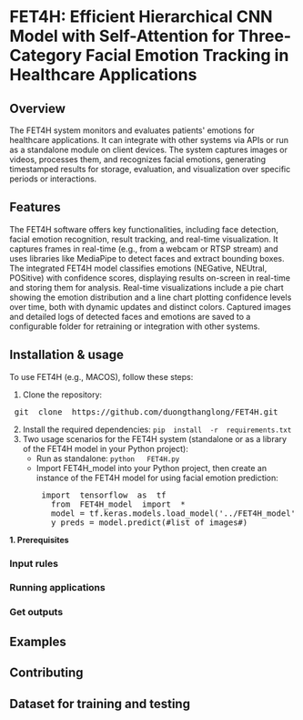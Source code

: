 # FET4H: Efficient Hierarchical CNN Model with Self-Attention for Three-Category Facial Emotion Tracking in Healthcare Applications
## Overview
The FET4H system monitors and evaluates patients' emotions for healthcare applications. It can integrate with other systems via APIs or run as a standalone module on client devices. The system captures images or videos, processes them, and recognizes facial emotions, generating timestamped results for storage, evaluation, and visualization over specific periods or interactions.
## Features
The FET4H software offers key functionalities, including face detection, facial emotion recognition, result tracking, and real-time visualization. It captures frames in real-time (e.g., from a webcam or RTSP stream) and uses libraries like MediaPipe to detect faces and extract bounding boxes. The integrated FET4H model classifies emotions (NEGative, NEUtral, POSitive) with confidence scores, displaying results on-screen in real-time and storing them for analysis.
Real-time visualizations include a pie chart showing the emotion distribution and a line chart plotting confidence levels over time, both with dynamic updates and distinct colors. Captured images and detailed logs of detected faces and emotions are saved to a configurable folder for retraining or integration with other systems.
## Installation & usage
To use FET4H (e.g., MACOS), follow these steps:
1. Clone the repository:
<pre> git  clone  https://github.com/duongthanglong/FET4H.git </pre>
2. Install the required dependencies: `pip  install  -r  requirements.txt`
3. Two usage scenarios for the FET4H system (standalone or as a library of the FET4H model in your Python project):
    * Run as standalone: `python   FET4H.py`
    * Import FET4H_model into your Python project, then create an instance of the FET4H model for using facial emotion prediction:
      <pre> import  tensorflow  as  tf
         from  FET4H_model  import  *
         model = tf.keras.models.load_model('../FET4H_model')
         y_preds = model.predict(#list_of_images#) </pre>    
**1. Prerequisites**
### Input rules
### Running applications
### Get outputs

## Examples

## Contributing

## Dataset for training and testing



